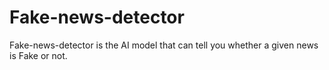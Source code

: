 # Fake-news-detector
Fake-news-detector is the AI model that can tell you whether a given  news is Fake or not.
